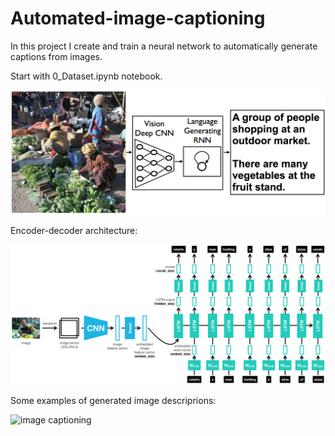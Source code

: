 # Automated-image-captioning
In this project I create and train a neural network to automatically generate captions from images.

Start with 0_Dataset.ipynb notebook.

![image captioning](image-captioning.png)

Encoder-decoder architecture:

![image captioning](images/encoder-decoder.png)

Some examples of generated image descriprions:

![image captioning](image-captioning2.gif)
